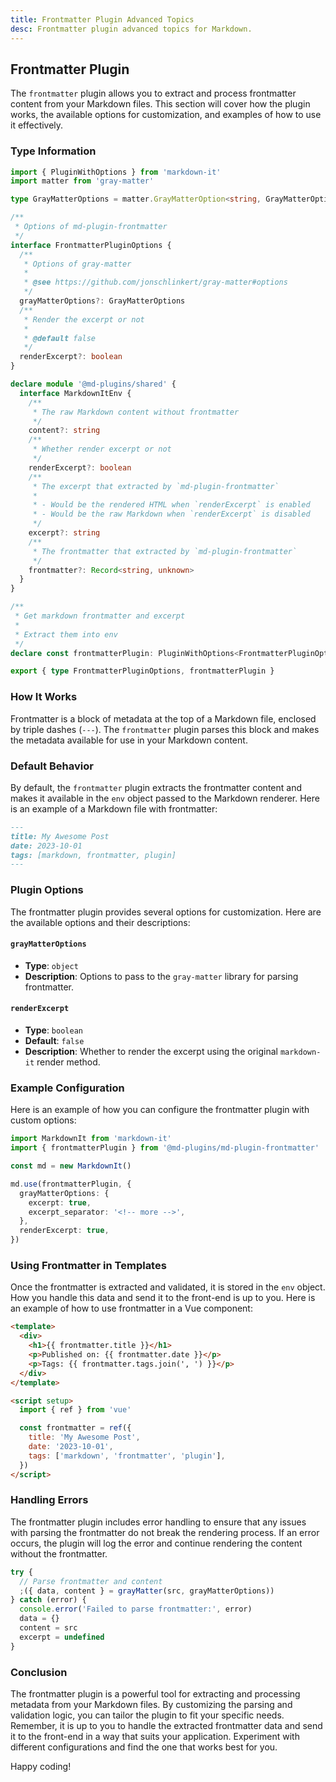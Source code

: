 ```yaml
---
title: Frontmatter Plugin Advanced Topics
desc: Frontmatter plugin advanced topics for Markdown.
---
```


## Frontmatter Plugin

The `frontmatter` plugin allows you to extract and process frontmatter content from your Markdown files. This section will cover how the plugin works, the available options for customization, and examples of how to use it effectively.

### Type Information

```ts
import { PluginWithOptions } from 'markdown-it'
import matter from 'gray-matter'

type GrayMatterOptions = matter.GrayMatterOption<string, GrayMatterOptions>

/**
 * Options of md-plugin-frontmatter
 */
interface FrontmatterPluginOptions {
  /**
   * Options of gray-matter
   *
   * @see https://github.com/jonschlinkert/gray-matter#options
   */
  grayMatterOptions?: GrayMatterOptions
  /**
   * Render the excerpt or not
   *
   * @default false
   */
  renderExcerpt?: boolean
}

declare module '@md-plugins/shared' {
  interface MarkdownItEnv {
    /**
     * The raw Markdown content without frontmatter
     */
    content?: string
    /**
     * Whether render excerpt or not
     */
    renderExcerpt?: boolean
    /**
     * The excerpt that extracted by `md-plugin-frontmatter`
     *
     * - Would be the rendered HTML when `renderExcerpt` is enabled
     * - Would be the raw Markdown when `renderExcerpt` is disabled
     */
    excerpt?: string
    /**
     * The frontmatter that extracted by `md-plugin-frontmatter`
     */
    frontmatter?: Record<string, unknown>
  }
}

/**
 * Get markdown frontmatter and excerpt
 *
 * Extract them into env
 */
declare const frontmatterPlugin: PluginWithOptions<FrontmatterPluginOptions>

export { type FrontmatterPluginOptions, frontmatterPlugin }
```

### How It Works

Frontmatter is a block of metadata at the top of a Markdown file, enclosed by triple dashes (`---`). The `frontmatter` plugin parses this block and makes the metadata available for use in your Markdown content.

### Default Behavior

By default, the `frontmatter` plugin extracts the frontmatter content and makes it available in the `env` object passed to the Markdown renderer. Here is an example of a Markdown file with frontmatter:

```markdown
---
title: My Awesome Post
date: 2023-10-01
tags: [markdown, frontmatter, plugin]
---
```

### Plugin Options

The frontmatter plugin provides several options for customization. Here are the available options and their descriptions:

#### `grayMatterOptions`

- **Type**: `object`
- **Description**: Options to pass to the `gray-matter` library for parsing frontmatter.

#### `renderExcerpt`

- **Type**: `boolean`
- **Default**: `false`
- **Description**: Whether to render the excerpt using the original `markdown-it` render method.

### Example Configuration

Here is an example of how you can configure the frontmatter plugin with custom options:

```typescript
import MarkdownIt from 'markdown-it'
import { frontmatterPlugin } from '@md-plugins/md-plugin-frontmatter'

const md = new MarkdownIt()

md.use(frontmatterPlugin, {
  grayMatterOptions: {
    excerpt: true,
    excerpt_separator: '<!-- more -->',
  },
  renderExcerpt: true,
})
```

### Using Frontmatter in Templates

Once the frontmatter is extracted and validated, it is stored in the `env` object. How you handle this data and send it to the front-end is up to you. Here is an example of how to use frontmatter in a Vue component:

```html
<template>
  <div>
    <h1>{{ frontmatter.title }}</h1>
    <p>Published on: {{ frontmatter.date }}</p>
    <p>Tags: {{ frontmatter.tags.join(', ') }}</p>
  </div>
</template>

<script setup>
  import { ref } from 'vue'

  const frontmatter = ref({
    title: 'My Awesome Post',
    date: '2023-10-01',
    tags: ['markdown', 'frontmatter', 'plugin'],
  })
</script>
```

### Handling Errors

The frontmatter plugin includes error handling to ensure that any issues with parsing the frontmatter do not break the rendering process. If an error occurs, the plugin will log the error and continue rendering the content without the frontmatter.

```typescript
try {
  // Parse frontmatter and content
  ;({ data, content } = grayMatter(src, grayMatterOptions))
} catch (error) {
  console.error('Failed to parse frontmatter:', error)
  data = {}
  content = src
  excerpt = undefined
}
```

### Conclusion

The frontmatter plugin is a powerful tool for extracting and processing metadata from your Markdown files. By customizing the parsing and validation logic, you can tailor the plugin to fit your specific needs. Remember, it is up to you to handle the extracted frontmatter data and send it to the front-end in a way that suits your application. Experiment with different configurations and find the one that works best for you.

Happy coding!
